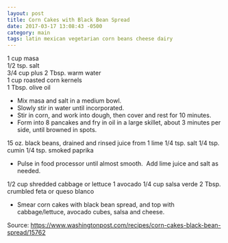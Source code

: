 ```yaml
---
layout: post
title: Corn Cakes with Black Bean Spread
date: 2017-03-17 13:08:43 -0500
category: main
tags: latin mexican vegetarian corn beans cheese dairy
---
```

1 cup masa  
1/2 tsp. salt  
3/4 cup plus 2 Tbsp. warm water  
1 cup roasted corn kernels  
1 Tbsp. olive oil  
<ul>
 	<li>Mix masa and salt in a medium bowl.</li>
 	<li>Slowly stir in water until incorporated.</li>
 	<li>Stir in corn, and work into dough, then cover and rest for 10 minutes.</li>
 	<li>Form into 8 pancakes and fry in oil in a large skillet, about 3 minutes per side, until browned in spots.</li>
</ul>
15 oz. black beans, drained and rinsed  
juice from 1 lime  
1/4 tsp. salt  
1/4 tsp. cumin  
1/4 tsp. smoked paprika  
<ul>
 	<li>Pulse in food processor until almost smooth.  Add lime juice and salt as needed.</li>
</ul>
1/2 cup shredded cabbage or lettuce  
1 avocado  
1/4 cup salsa verde  
2 Tbsp. crumbled feta or queso blanco  
<ul>
 	<li>Smear corn cakes with black bean spread, and top with cabbage/lettuce, avocado cubes, salsa and cheese.</li>
</ul>
Source: <a href="https://www.washingtonpost.com/recipes/corn-cakes-black-bean-spread/15762">https://www.washingtonpost.com/recipes/corn-cakes-black-bean-spread/15762</a>
